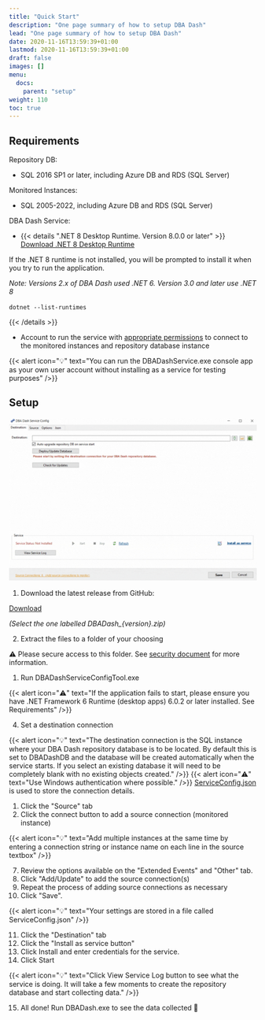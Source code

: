 ```yaml
---
title: "Quick Start"
description: "One page summary of how to setup DBA Dash"
lead: "One page summary of how to setup DBA Dash"
date: 2020-11-16T13:59:39+01:00
lastmod: 2020-11-16T13:59:39+01:00
draft: false
images: []
menu:
  docs:
    parent: "setup"
weight: 110
toc: true
---
```

## Requirements

Repository DB:

* SQL 2016 SP1 or later, including Azure DB and RDS (SQL Server)
  
Monitored Instances:

* SQL 2005-2022, including Azure DB and RDS (SQL Server)
  
DBA Dash Service:

* {{< details ".NET 8 Desktop Runtime.  Version 8.0.0 or later" >}}
[Download .NET 8 Desktop Runtime](https://dotnet.microsoft.com/en-us/download/dotnet/8.0/runtime)

If the .NET 8 runtime is not installed, you will be prompted to install it when you try to run the application.  

*Note: Versions 2.x of DBA Dash used .NET 6. Version 3.0 and later use .NET 8*

`dotnet --list-runtimes`


{{< /details >}}
* Account to run the service with [appropriate permissions](/docs/help/security/) to connect to the monitored instances and repository database instance
  
{{< alert icon="💡" text="You can run the DBADashService.exe console app as your own user account without installing as a service for testing purposes" />}}

## Setup

![DBA Dash setup](https://raw.githubusercontent.com/DavidWiseman/testinggithubpages/372055731112a47f4552192ea88a432e99b941c5/DBADashSetup.gif)

1. Download the latest release from GitHub:
  
<a id='full-download' class="btn btn-primary btn-lg px-4 mb-2" target="_blank" href="https://github.com/trimble-oss/dba-dash/releases" title="Download latest version of DBA Dash" role="button">Download</a>

*(Select the one labelled DBADash_{version}.zip)*

2. Extract the files to a folder of your choosing

⚠️ Please secure access to this folder.  See [security document](/docs/help/security) for more information.

1. Run DBADashServiceConfigTool.exe

{{< alert icon="⚠️" text="If the application fails to start, please ensure you have .NET Framework 6 Runtime (desktop apps) 6.0.2 or later installed.  See Requirements" />}}

4. Set a destination connection

{{< alert icon="💡" text="The destination connection is the SQL instance where your DBA Dash repository database is to be located. By default this is set to DBADashDB and the database will be created automatically when the service starts. If you select an existing database it will need to be completely blank with no existing objects created." />}}
{{< alert icon="⚠️" text="Use Windows authentication where possible." />}}
 [ServiceConfig.json](/docs/help/security/#config-file-security) is used to store the connection details.

1. Click the "Source" tab
2. Click the connect button to add a source connection (monitored instance)

{{< alert icon="💡" text="Add multiple instances at the same time by entering a connection string or instance name on each line in the source textbox" />}}

7. Review the options available on the "Extended Events" and "Other" tab. 
8. Click "Add/Update" to add the source connection(s)
9. Repeat the process of adding source connections as necessary 
10. Click "Save".

{{< alert icon="💡" text="Your settings are stored in a file called ServiceConfig.json" />}}

11. Click the "Destination" tab
12. Click the "Install as service button"
13. Click Install and enter credentials for the service.
14. Click Start
  
{{< alert icon="💡" text="Click View Service Log button to see what the service is doing.  It will take a few moments to create the repository database and start collecting data." />}}

15. All done! Run DBADash.exe to see the data collected 🎉


